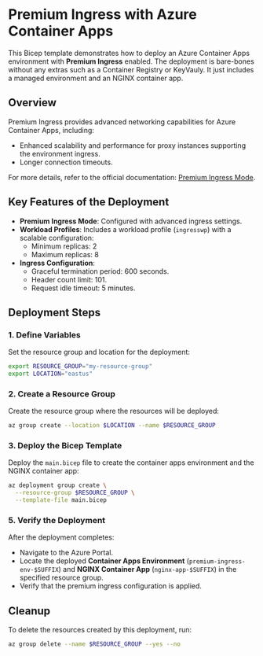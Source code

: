 # Premium Ingress with Azure Container Apps

This Bicep template demonstrates how to deploy an Azure Container Apps environment with **Premium Ingress** enabled. The deployment is bare-bones without any extras such as a Container Registry or KeyVauly. It just includes a managed environment and an NGINX container app.



## Overview

Premium Ingress provides advanced networking capabilities for Azure Container Apps, including:
- Enhanced scalability and performance for proxy instances supporting the environment ingress.
- Longer connection timeouts.

For more details, refer to the official documentation: [Premium Ingress Mode](https://learn.microsoft.com/en-us/azure/container-apps/ingress-environment-configuration#premium-ingress-mode).



## Key Features of the Deployment

- **Premium Ingress Mode**: Configured with advanced ingress settings.
- **Workload Profiles**: Includes a workload profile (`ingresswp`) with a scalable configuration:
  - Minimum replicas: 2
  - Maximum replicas: 8
- **Ingress Configuration**:
  - Graceful termination period: 600 seconds.
  - Header count limit: 101.
  - Request idle timeout: 5 minutes.



## Deployment Steps

### 1. Define Variables
Set the resource group and location for the deployment:

```bash
export RESOURCE_GROUP="my-resource-group"
export LOCATION="eastus"
```

### 2. Create a Resource Group
Create the resource group where the resources will be deployed:

```bash
az group create --location $LOCATION --name $RESOURCE_GROUP
```

### 3. Deploy the Bicep Template
Deploy the `main.bicep` file to create the container apps environment and the NGINX container app:

```bash
az deployment group create \
  --resource-group $RESOURCE_GROUP \
  --template-file main.bicep
```

### 5. Verify the Deployment
After the deployment completes:
- Navigate to the Azure Portal.
- Locate the deployed **Container Apps Environment** (`premium-ingress-env-$SUFFIX`) and **NGINX Container App** (`nginx-app-$SUFFIX`) in the specified resource group.
- Verify that the premium ingress configuration is applied.



## Cleanup
To delete the resources created by this deployment, run:

```bash
az group delete --name $RESOURCE_GROUP --yes --no
```